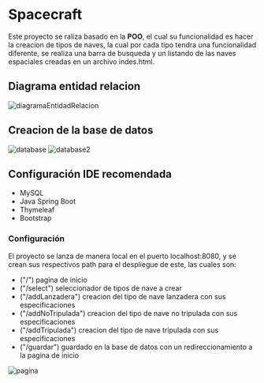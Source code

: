 # Spacecraft

Este proyecto se raliza basado en la **POO**, el cual su funcionalidad es hacer la creacion de tipos de naves, la cual por cada tipo tendra una funcionalidad diferente, se realiza una barra de busqueda y un listando de las naves espaciales creadas en un archivo indes.html.

## Diagrama entidad relacion
![diagramaEntidadRelacion](https://user-images.githubusercontent.com/111714309/216983168-f2950cc1-fc8e-4960-bbf2-d74dd0d699dd.png)

## Creacion de la base de datos
![database](https://user-images.githubusercontent.com/111714309/216985713-d220b00a-a682-4681-b374-24aa58cfcfcd.PNG)
![database2](https://user-images.githubusercontent.com/111714309/216985736-c0b46540-79d2-496e-9d5f-ed4c14af0016.PNG)

## Configuración IDE recomendada

- MySQL
- Java Spring Boot
- Thymeleaf
- Bootstrap

### Configuración

El proyecto se lanza de manera local en el puerto localhost:8080, y se crean sus respectivos path para el despliegue de este, las cuales son:
- ("/") pagina de inicio
- ("/select") seleccionador de tipos de nave a crear
- ("/addLanzadera") creacion del tipo de nave lanzadera con sus especificaciones
- ("/addNoTripulada") creacion del tipo de nave no tripulada con sus especificaciones
- ("/addTripulada") creacion del tipo de nave tripulada con sus especificaciones
- ("/guardar") guardado en la base de datos con un redireccionamiento a la pagina de inicio

![pagina](https://user-images.githubusercontent.com/111714309/216990437-ecbc8c85-bc46-4d59-ab23-0fb8570a9715.PNG)
